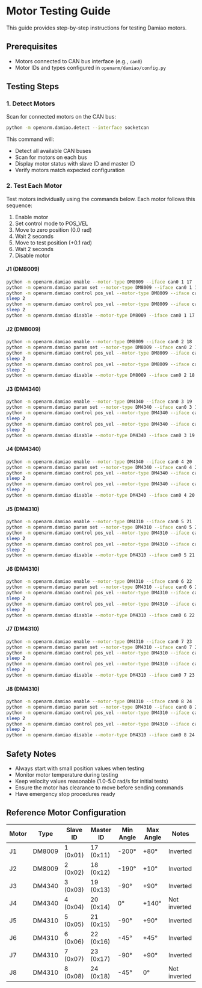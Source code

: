 # Motor Testing Guide

This guide provides step-by-step instructions for testing Damiao motors.

## Prerequisites

- Motors connected to CAN bus interface (e.g., `can0`)
- Motor IDs and types configured in `openarm/damiao/config.py`

## Testing Steps

### 1. Detect Motors

Scan for connected motors on the CAN bus:

```bash
python -m openarm.damiao.detect --interface socketcan
```

This command will:
- Detect all available CAN buses
- Scan for motors on each bus
- Display motor status with slave ID and master ID
- Verify motors match expected configuration

### 2. Test Each Motor

Test motors individually using the commands below. Each motor follows this sequence:
1. Enable motor
2. Set control mode to POS_VEL
3. Move to zero position (0.0 rad)
4. Wait 2 seconds
5. Move to test position (+0.1 rad)
6. Wait 2 seconds
7. Disable motor

#### J1 (DM8009)
```bash
python -m openarm.damiao enable --motor-type DM8009 --iface can0 1 17
python -m openarm.damiao param set --motor-type DM8009 --iface can0 1 17 control_mode 2
python -m openarm.damiao control pos_vel --motor-type DM8009 --iface can0 1 17 0.0 2.0
sleep 2
python -m openarm.damiao control pos_vel --motor-type DM8009 --iface can0 1 17 0.1 1.0
sleep 2
python -m openarm.damiao disable --motor-type DM8009 --iface can0 1 17
```

#### J2 (DM8009)
```bash
python -m openarm.damiao enable --motor-type DM8009 --iface can0 2 18
python -m openarm.damiao param set --motor-type DM8009 --iface can0 2 18 control_mode 2
python -m openarm.damiao control pos_vel --motor-type DM8009 --iface can0 2 18 0.0 2.0
sleep 2
python -m openarm.damiao control pos_vel --motor-type DM8009 --iface can0 2 18 0.1 1.0
sleep 2
python -m openarm.damiao disable --motor-type DM8009 --iface can0 2 18
```

#### J3 (DM4340)
```bash
python -m openarm.damiao enable --motor-type DM4340 --iface can0 3 19
python -m openarm.damiao param set --motor-type DM4340 --iface can0 3 19 control_mode 2
python -m openarm.damiao control pos_vel --motor-type DM4340 --iface can0 3 19 0.0 2.0
sleep 2
python -m openarm.damiao control pos_vel --motor-type DM4340 --iface can0 3 19 0.1 1.0
sleep 2
python -m openarm.damiao disable --motor-type DM4340 --iface can0 3 19
```

#### J4 (DM4340)
```bash
python -m openarm.damiao enable --motor-type DM4340 --iface can0 4 20
python -m openarm.damiao param set --motor-type DM4340 --iface can0 4 20 control_mode 2
python -m openarm.damiao control pos_vel --motor-type DM4340 --iface can0 4 20 0.0 2.0
sleep 2
python -m openarm.damiao control pos_vel --motor-type DM4340 --iface can0 4 20 0.1 1.0
sleep 2
python -m openarm.damiao disable --motor-type DM4340 --iface can0 4 20
```

#### J5 (DM4310)
```bash
python -m openarm.damiao enable --motor-type DM4310 --iface can0 5 21
python -m openarm.damiao param set --motor-type DM4310 --iface can0 5 21 control_mode 2
python -m openarm.damiao control pos_vel --motor-type DM4310 --iface can0 5 21 0.0 2.0
sleep 2
python -m openarm.damiao control pos_vel --motor-type DM4310 --iface can0 5 21 0.1 1.0
sleep 2
python -m openarm.damiao disable --motor-type DM4310 --iface can0 5 21
```

#### J6 (DM4310)
```bash
python -m openarm.damiao enable --motor-type DM4310 --iface can0 6 22
python -m openarm.damiao param set --motor-type DM4310 --iface can0 6 22 control_mode 2
python -m openarm.damiao control pos_vel --motor-type DM4310 --iface can0 6 22 0.0 2.0
sleep 2
python -m openarm.damiao control pos_vel --motor-type DM4310 --iface can0 6 22 0.1 1.0
sleep 2
python -m openarm.damiao disable --motor-type DM4310 --iface can0 6 22
```

#### J7 (DM4310)
```bash
python -m openarm.damiao enable --motor-type DM4310 --iface can0 7 23
python -m openarm.damiao param set --motor-type DM4310 --iface can0 7 23 control_mode 2
python -m openarm.damiao control pos_vel --motor-type DM4310 --iface can0 7 23 0.0 2.0
sleep 2
python -m openarm.damiao control pos_vel --motor-type DM4310 --iface can0 7 23 0.1 1.0
sleep 2
python -m openarm.damiao disable --motor-type DM4310 --iface can0 7 23
```

#### J8 (DM4310)
```bash
python -m openarm.damiao enable --motor-type DM4310 --iface can0 8 24
python -m openarm.damiao param set --motor-type DM4310 --iface can0 8 24 control_mode 2
python -m openarm.damiao control pos_vel --motor-type DM4310 --iface can0 8 24 0.0 2.0
sleep 2
python -m openarm.damiao control pos_vel --motor-type DM4310 --iface can0 8 24 0.1 1.0
sleep 2
python -m openarm.damiao disable --motor-type DM4310 --iface can0 8 24
```

## Safety Notes

- Always start with small position values when testing
- Monitor motor temperature during testing
- Keep velocity values reasonable (1.0-5.0 rad/s for initial tests)
- Ensure the motor has clearance to move before sending commands
- Have emergency stop procedures ready

## Reference Motor Configuration

| Motor | Type   | Slave ID | Master ID | Min Angle | Max Angle | Notes |
|-------|--------|----------|-----------|-----------|-----------|-------|
| J1    | DM8009 | 1 (0x01) | 17 (0x11) | -200°     | +80°      | Inverted |
| J2    | DM8009 | 2 (0x02) | 18 (0x12) | -190°     | +10°      | Inverted |
| J3    | DM4340 | 3 (0x03) | 19 (0x13) | -90°      | +90°      | Inverted |
| J4    | DM4340 | 4 (0x04) | 20 (0x14) | 0°        | +140°     | Not inverted |
| J5    | DM4310 | 5 (0x05) | 21 (0x15) | -90°      | +90°      | Inverted |
| J6    | DM4310 | 6 (0x06) | 22 (0x16) | -45°      | +45°      | Inverted |
| J7    | DM4310 | 7 (0x07) | 23 (0x17) | -90°      | +90°      | Inverted |
| J8    | DM4310 | 8 (0x08) | 24 (0x18) | -45°      | 0°        | Not inverted |
